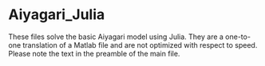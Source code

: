 # Aiyagari_Julia

These files solve the basic Aiyagari model using Julia. They are a one-to-one translation of a Matlab file and are not optimized with respect to speed. Please note the text in the preamble of the main file.
